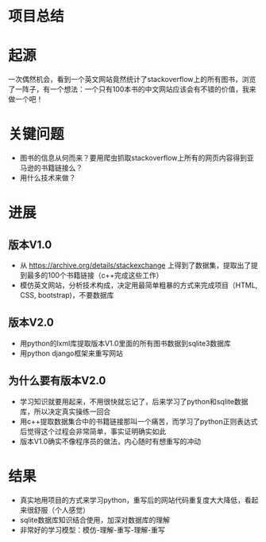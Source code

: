 # 项目总结

# 起源
一次偶然机会，看到一个英文网站竟然统计了stackoverflow上的所有图书，浏览了一阵子，有一个想法：一个只有100本书的中文网站应该会有不错的价值，我来做一个吧！

# 关键问题
* 图书的信息从何而来？要用爬虫抓取stackoverflow上所有的网页内容得到亚马逊的书籍链接么？
* 用什么技术来做？

# 进展
## 版本V1.0 
* 从 https://archive.org/details/stackexchange 上得到了数据集，提取出了提到最多的100个书籍链接（c++完成这些工作）
* 模仿英文网站，分析技术构成，决定用最简单粗暴的方式来完成项目（HTML, CSS, bootstrap)，不要数据库

## 版本V2.0
* 用python的lxml库提取版本V1.0里面的所有图书数据到sqlite3数据库
* 用python django框架来重写网站

## 为什么要有版本V2.0
* 学习知识就要用起来，不用很快就忘记了，后来学习了python和sqlite数据库，所以决定真实操练一回合
* 用c++提取数据集合中的书籍链接那叫一个痛苦，而学习了python正则表达式后觉得这个过程会非常简单，事实证明确实如此
* 版本V1.0确实不像程序员的做法，内心随时有想重写的冲动

# 结果
* 真实地用项目的方式来学习python，重写后的网站代码重复度大大降低，看起来很舒服（个人感觉）
* sqlite数据库知识结合使用，加深对数据库的理解
* 非常好的学习模型：模仿-理解-重写-理解-重写
